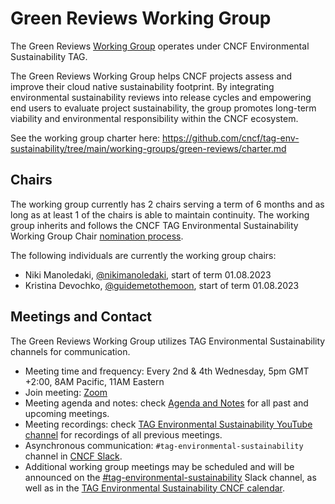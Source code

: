 # Green Reviews Working Group

The Green Reviews [Working Group](https://github.com/cncf/toc/tree/main/workinggroups) operates under CNCF Environmental Sustainability TAG.

The Green Reviews Working Group helps CNCF projects assess and improve their cloud native sustainability footprint. By integrating environmental sustainability reviews into release cycles and empowering end users to evaluate project sustainability, the group promotes long-term viability and environmental responsibility within the CNCF ecosystem.

See the working group charter here: <https://github.com/cncf/tag-env-sustainability/tree/main/working-groups/green-reviews/charter.md>

## Chairs

The working group currently has 2 chairs serving a term of 6 months and as long as at least 1 of the chairs is able to maintain continuity. The working group inherits and follows the CNCF TAG Environmental Sustainability Working Group Chair [nomination process](https://github.com/cncf/tag-env-sustainability/blob/main/governance/working-group-chair-proposal-process.md#process-of-nominations).

The following individuals are currently the working group chairs:

- Niki Manoledaki, [@nikimanoledaki](http://github.com/nikimanoledaki), start of term 01.08.2023
- Kristina Devochko, [@guidemetothemoon](http://github.com/guidemetothemoon), start of term 01.08.2023

## Meetings and Contact

The Green Reviews Working Group utilizes TAG Environmental Sustainability channels for communication.

- Meeting time and frequency: Every 2nd & 4th Wednesday, 5pm GMT +2:00, 8AM Pacific, 11AM Eastern
- Join meeting: [Zoom](https://zoom.us/my/cncftagenvsustainability)
- Meeting agenda and notes: check [Agenda and Notes](https://docs.google.com/document/d/1TkmMyXJABC66NfYmivnh7z8Y_vpq9f9foaOuDVQS_Lo/edit#) for all past and upcoming meetings.
- Meeting recordings: check [TAG Environmental Sustainability YouTube channel](https://www.youtube.com/@CNCFEnvTAG) for recordings of all previous meetings.
- Asynchronous communication: `#tag-environmental-sustainability` channel in [CNCF Slack](https://slack.cncf.io).
- Additional working group meetings may be scheduled and will be announced on the [#tag-environmental-sustainability](https://cloud-native.slack.com/archives/C03F270PDU6) Slack channel, as well as in the [TAG Environmental Sustainability CNCF calendar](https://tockify.com/cncf.public.events/monthly?search=TAG%20Environmental%20Sustainability).
